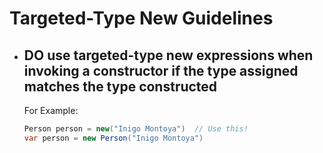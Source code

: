 ﻿# Targeted-Type New Guidelines

* ## **DO** use targeted-type new expressions when invoking a constructor if the type assigned matches the type constructed

    For Example:

    ```cs
    Person person = new("Inigo Montoya")  // Use this!
    var person = new Person("Inigo Montoya")
    ```
